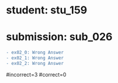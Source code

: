 # student: stu_159
# submission: sub_026

```diff
- ex02_0: Wrong Answer
- ex02_1: Wrong Answer
- ex02_2: Wrong Answer
```
#incorrect=3
#correct=0
